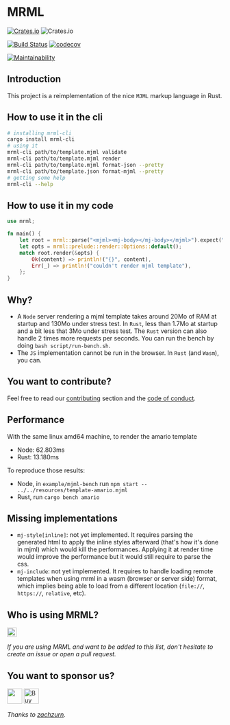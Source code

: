 # MRML

[![Crates.io](https://img.shields.io/crates/d/mrml)](https://crates.io/crates/mrml)
![Crates.io](https://img.shields.io/crates/v/mrml)

[![Build Status](https://travis-ci.com/jdrouet/mrml.svg?branch=master)](https://travis-ci.com/jdrouet/mrml)
[![codecov](https://codecov.io/gh/jdrouet/mrml/branch/master/graph/badge.svg?token=L3LKpV3RpR)](https://codecov.io/gh/jdrouet/mrml)

[![Maintainability](https://api.codeclimate.com/v1/badges/7ed23ef670d076ab69a4/maintainability)](https://codeclimate.com/github/jdrouet/mrml/maintainability)

## Introduction

This project is a reimplementation of the nice `MJML` markup language in Rust.

## How to use it in the cli

```bash
# installing mrml-cli
cargo install mrml-cli
# using it 
mrml-cli path/to/template.mjml validate
mrml-cli path/to/template.mjml render
mrml-cli path/to/template.mjml format-json --pretty
mrml-cli path/to/template.json format-mjml --pretty
# getting some help
mrml-cli --help
```

## How to use it in my code

```rust
use mrml;

fn main() {
    let root = mrml::parse("<mjml><mj-body></mj-body></mjml>").expect("parse template");
    let opts = mrml::prelude::render::Options::default();
    match root.render(&opts) {
        Ok(content) => println!("{}", content),
        Err(_) => println!("couldn't render mjml template"),
    };
}
```

## Why?

- A `Node` server rendering a mjml template takes around 20Mo of RAM at startup and 130Mo under stress test. In `Rust`, less than 1.7Mo at startup and a bit less that 3Mo under stress test. The `Rust` version can also handle 2 times more requests per seconds. You can run the bench by doing `bash script/run-bench.sh`.
- The `JS` implementation cannot be run in the browser. In `Rust` (and `Wasm`), you can.

## You want to contribute?

Feel free to read our [contributing](./contributing.md) section and the [code of conduct](./code-of-conduct.md).

## Performance

With the same linux amd64 machine, to render the amario template

- Node: 62.803ms
- Rust: 13.180ms

To reproduce those results:

- Node, in `example/mjml-bench` run `npm start -- ../../resources/template-amario.mjml`
- Rust, run `cargo bench amario`

## Missing implementations

- `mj-style[inline]`: not yet implemented. It requires parsing the generated html to apply the inline styles afterward (that's how it's done in mjml) which would kill the performances. Applying it at render time would improve the performance but it would still require to parse the css.
- `mj-include`: not yet implemented. It requires to handle loading remote templates when using mrml in a wasm (browser or server side) format, which implies being able to load from a different location (`file://`, `https://`, `relative`, etc).

## Who is using MRML?

[<img src="https://www.blizzstatic.com/www/marketing/images/logo.svg" height="22px" />](https://www.blizzfull.com/)

<i>If you are using MRML and want to be added to this list, don't hesitate to create an issue or open a pull request.</i>

## You want to sponsor us?

[<img src="https://liberapay.com/assets/liberapay/icon-v2_white-on-yellow.svg?etag=.Z1LYSBJ8Z6GWUeLUUEf2XA~~" height="35px" />](https://liberapay.com/jdrouet/)
[<img src="https://cdn.buymeacoffee.com/buttons/v2/default-yellow.png" alt="Buy Me A Coffee" height="35px" />](https://www.buymeacoffee.com/jdrouet)

<i>Thanks to [zachzurn](https://github.com/zachzurn).</i>

